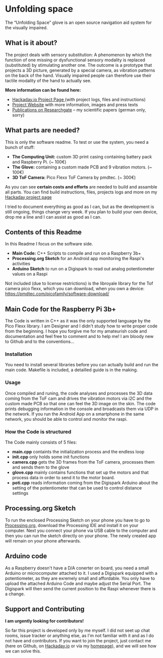 # Unfolding space

The “Unfolding Space” glove is an open source navigation aid system for the visually impaired.

## What is it about?

The project deals with sensory substitution: A phenomenon by which the function of one missing or dysfunctional sensory modality is replaced (substituted) by stimulating another one. The outcome is a prototype that projects a 3D picture, generated by a special camera, as vibration patterns on the back of the hand. Visually impaired people can therefore use their tactile modality of the hand to actually see.

**More information can be found here:**

- [Hackaday.io Project Page ](https://hackaday.io/project/163784-unfolding-space)(with project logs, files and instructions)
- [Project Website](https://unfoldingspace.jakobkilian.de/) with more information, images and press texts
- [Publications on Researchgate](https://www.researchgate.net/project/Unfolding-Space) – my scientific papers (german only, sorry)


## What parts are needed?

This is only the software readme. To test or use the system, you need a bunch of stuff:

- **The Computing Unit:** custom 3D print casing containing battery pack and Raspberry Pi. (~ 100€)
- **The Glove:** containing a custom made PCB and 9 vibration motors. (~ 100€)
- **3D ToF Camera:** Pico Flexx ToF Camera by pmdtec. (~ 300€)

As you can see **certain costs and efforts** are needed to build and assamble all parts. You can find build instructions, files, projects logs and more on my [Hackaday project page ](https://hackaday.io/project/163784-unfolding-space)

I tried to document everything as good as I can, but as the development is still ongoing, things change very week. If you plan to build your own device, drop me a line and I can assist as good as I can.


## Contents of this Readme

In this Readme I focus on the software side.

- **Main Code:** C++ Scripts to compile and run on a Raspberry 3b+
- **Processing.org Sketch** for an Android app monitoring the Raspi's activities
- **Arduino Sketch** to run on a Digispark to read out analog potentiometer values on a Raspi

Not included (due to license restrictions) is the libroyale library for the Tof camera pico flexx, which you can download, when you own a device:
<https://pmdtec.com/picofamily/software-download/>

## Main Code for the Raspberry Pi 3b+

The Code is written in C++ as it was the only supported language by the Pico Flexx library. I am Designer and I didn't study how to write proper code from the beginning. I hope you forgive me for my amateurish code and documentation and feel free to comment and to help me! I am bloody new to Github and to the conventions...


### Installation

You need to install several libraries before you can actually build and run the main code. Makefile is included, a detailled guide is in the making.

### Usage

Once compiled and runing, the code analyses and processes the 3D data coming from the ToF cam and drives the vibration motors via i2C and the custom made PCB so that one can feel the 3D image on the skin.
The code prints debugging information in the console and broadcasts them via UDP in the network. If you run the Android App on a smartphone in the same network, you should be able to control and monitor the raspi.

### How the Code is structured

The Code mainly consists of 5 files:

- **main.cpp**
containts the initialization process and the endless loop
- **init.cpp** only holds some init functions
- **camera.cpp** gets the 3D frames from the ToF camera, processes them and sends them to the glove
- **glove.cpp** mainly contains functions that set up the motors and that process data in order to send it to the motor board.
- **poti.cpp** reads information coming from the Digispark Arduino about the setting of the potentiometer that can be used to control distance settings

## Processing.org Sketch

To run the enclosed Processing Sketch on your phone you have to go to [Processing.org](https://processing.org/download/), download the Processing IDE and install it on your computer. Next you connect your phone via USB cable to the computer and then you can run the sketch directly on your phone. The newly created app will remain on your phone afterwards.

## Arduino code
As a Raspberry doesn't have a D/A conerter on board, you need a small Arduino or microcomputer attached to it. I used a Digispark equipped with a potentiometer, as they are exremely small and affordable. You only have to upload the attached Arduino Code and maybe adjust the Serial Port. The Digispark will then send the current position to the Raspi whenever there is a change.


## Support and Contributing

**I am urgently looking for contributors!**

So far this project is developed only by me myself. I did not seet up chat rooms, issue tracker or anything else, as I'm not familiar with it and as I do not have and contributors. If you want to join the project, just contact me (here on Github, on [Hackaday.io](https://hackaday.io/project) or via my [homepage](https://unfoldingspace.jakobkilian.de/)), and we will see how we can solve this.
